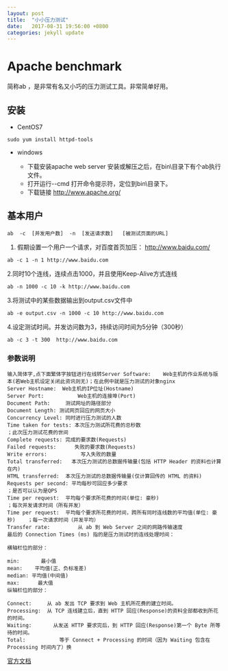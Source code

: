 ```yaml
---
layout: post
title:  "小小压力测试"
date:   2017-08-31 19:56:00 +0800
categories: jekyll update
---
```


# Apache benchmark
简称ab ，是非常有名又小巧的压力测试工具。非常简单好用。

## 安装
* CentOS7
 ```
 sudo yum install httpd-tools
 ```

* windows

    - 下载安装apache web server 安装或解压之后，在bin\目录下有个ab执行文件。
    - 打开运行--cmd 打开命令提示符，定位到bin\目录下。
    - 下载链接 http://www.apache.org/

## 基本用户

```
ab  -c  [并发用户数]  -n  [发送请求数]   [被测试页面的URL]
```


1. 假期设置一个用户一个请求，对百度首页加压： http://www.baidu.com/

```
ab -c 1 -n 1 http://www.baidu.com
```


2.同时10个连线，连续点击1000，并且使用Keep-Alive方式连线

```
ab -n 1000 -c 10 -k http://www.baidu.com
```

3.将测试中的某些数据输出到output.csv文件中
```
ab -e output.csv -n 1000 -c 10 http://www.baidu.com
```

4.设定测试时间。并发访问数为3，持续访问时间为5分钟（300秒）
```
ab -c 3 -t 300  http://www.baidu.com
```


### 参数说明
```
输入简体字,点下面繁体字按钮进行在线转Server Software:    Web主机的作业系统与版本(若Web主机设定关闭此资讯则无)；在此例中就是压力测试的对象nginx
Server Hostname:  Web主机的IP位址(Hostname)
Server Port:           Web主机的连接埠(Port)
Document Path:     测试网址的路径部分
Document Length: 测试网页回应的网页大小
Concurrency Level: 同时进行压力测试的人数
Time taken for tests: 本次压力测试所花费的总秒数                                                  ；此次压力测试花费的世间
Complete requests: 完成的要求数(Requests)
Failed requests:      失败的要求数(Requests)
Write errors:           写入失败的数量
Total transferred:   本次压力测试的总数据传输量(包括 HTTP Header 的资料也计算在内)
HTML transferred:  本次压力测试的总数据传输量(仅计算回传的 HTML 的资料)
Requests per second: 平均每秒可回应多少要求                                                     ；是否可以认为是QPS
Time per request:  平均每个要求所花费的时间(单位: 豪秒)                                    ；每次并发请求时间（所有并发）
Time per request:  平均每个要求所花费的时间，跨所有同时连线数的平均值(单位: 豪秒)    ；每一次请求时间（并发平均）
Transfer rate:         从 ab 到 Web Server 之间的网路传输速度
最后的 Connection Times (ms) 指的是压力测试时的连线处理时间：

横轴栏位的部分：

min:       最小值
mean:    平均值(正、负标准差)
median: 平均值(中间值)
max:      最大值
纵轴栏位的部分：

Connect:     从 ab 发出 TCP 要求到 Web 主机所花费的建立时间。
Processing:  从 TCP 连线建立后，直到 HTTP 回应(Response)的资料全部都收到所花的时间。
Waiting:       从发送 HTTP 要求完后，到 HTTP 回应(Response)第一个 Byte 所等待的时间。
Total:           等于 Connect + Processing 的时间（因为 Waiting 包含在 Processing 时间内了）换
```
[官方文档](http://httpd.apache.org/docs/2.0/programs/ab.html)
